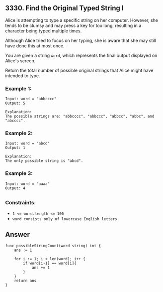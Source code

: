 ## 3330. Find the Original Typed String I

Alice is attempting to type a specific string on her computer. However, she tends to be clumsy and may press a key for too long, resulting in a character being typed multiple times.

Although Alice tried to focus on her typing, she is aware that she may still have done this at most once.

You are given a string `word`, which represents the final output displayed on Alice's screen.

Return the total number of possible original strings that Alice might have intended to type.

### Example 1:
```
Input: word = "abbcccc"
Output: 5

Explanation:
The possible strings are: "abbcccc", "abbccc", "abbcc", "abbc", and "abcccc".
```
### Example 2:
```
Input: word = "abcd"
Output: 1

Explanation:
The only possible string is "abcd".
```
### Example 3:
```
Input: word = "aaaa"
Output: 4
```

##
### Constraints:

- `1 <= word.length <= 100`
- `word consists only of lowercase English letters.`


## Answer
```
func possibleStringCount(word string) int {
    ans := 1

    for i := 1; i < len(word); i++ {
        if word[i-1] == word[i]{
            ans += 1
        }
    }
    return ans
}
```

